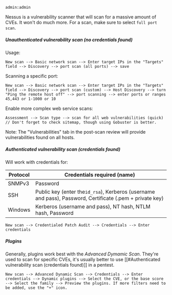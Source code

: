 `admin:admin`

Nessus is a vulnerability scanner that will scan for a massive amount of CVEs. It won't do much more.
For a scan, make sure to select `full port scan`. 


##### Unauthenticated vulnerability scan (no credentials found)
Usage:
```
New scan --> Basic network scan --> Enter target IPs in the "Targets" field --> Discovery --> port scan (all ports) --> save
```

Scanning a specific port:
```
New scan --> Basic network scan --> Enter target IPs in the "Targets" field --> Discovery --> port scan (custom) --> Host Discovery --> turn "Ping the remote host off" --> port scanning --> enter ports or ranges 45,443 or 1-1000 or 10
```

Enable more complex web service scans:
```
Assessment --> Scan type --> scan for all web vulnerabilities (quick)     // Don't forget to check sitemap, though using Gobuster is better.
```

Note: The "Vulnerabilities" tab in the post-scan review will provide vulnerabilities found on all hosts.
##### Authenticated vulnerability scan (credentials found)
Will work with credentials for:

| Protocol | Credentials required (name)                                                                               |
| -------- | --------------------------------------------------------------------------------------------------------- |
| SNMPv3   | Password                                                                                                  |
| SSH      | Public key (enter  the`id_rsa`), Kerberos (username and pass), Password, Certificate (.pem + private key) |
| Windows  | Kerberos (username and pass), NT hash, NTLM hash, Password                                                |

```
New scan --> Credentialed Patch Audit --> Credentials --> Enter credentials
```


##### Plugins
Generally, plugins work best with the *Advanced Dymamic Scan*. 
They're used to scan for specific CVEs, it's usually better to use [[#Authenticated vulnerability scan (credentials found)]] in a pentest.

```
New scan --> Advanced Dynamic Scan --> Credentials --> Enter credentials --> Dynamic plugins --> Select the CVE, or the base score --> Select the family --> Preview the plugins. If more filters need to be added, use the "+" icon.
```